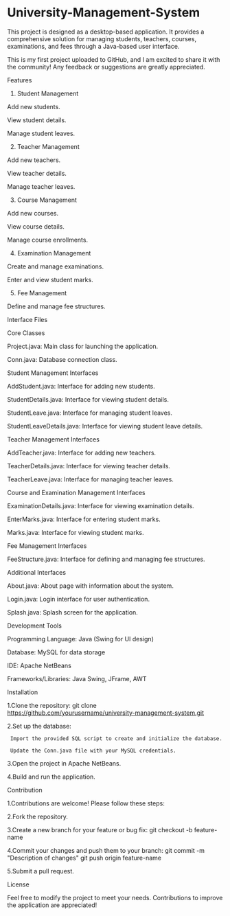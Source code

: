 # University-Management-System

This project is designed as a desktop-based application. It provides a comprehensive solution for managing students, teachers, courses, examinations, and fees through a Java-based user interface.

This is my first project uploaded to GitHub, and I am excited to share it with the community! Any feedback or suggestions are greatly appreciated.

Features


1. Student Management

Add new students.

View student details.

Manage student leaves.


2. Teacher Management

Add new teachers.

View teacher details.

Manage teacher leaves.


3. Course Management

Add new courses.

View course details.

Manage course enrollments.


4. Examination Management

Create and manage examinations.

Enter and view student marks.


5. Fee Management

Define and manage fee structures.


Interface Files



Core Classes

Project.java: Main class for launching the application.

Conn.java: Database connection class.


Student Management Interfaces



AddStudent.java: Interface for adding new students.

StudentDetails.java: Interface for viewing student details.

StudentLeave.java: Interface for managing student leaves.

StudentLeaveDetails.java: Interface for viewing student leave details.



Teacher Management Interfaces

AddTeacher.java: Interface for adding new teachers.

TeacherDetails.java: Interface for viewing teacher details.

TeacherLeave.java: Interface for managing teacher leaves.



Course and Examination Management Interfaces

ExaminationDetails.java: Interface for viewing examination details.

EnterMarks.java: Interface for entering student marks.

Marks.java: Interface for viewing student marks.



Fee Management Interfaces

FeeStructure.java: Interface for defining and managing fee structures.



Additional Interfaces

About.java: About page with information about the system.

Login.java: Login interface for user authentication.

Splash.java: Splash screen for the application.



Development Tools

Programming Language: Java (Swing for UI design)

Database: MySQL for data storage

IDE: Apache NetBeans

Frameworks/Libraries: Java Swing, JFrame, AWT 



Installation

1.Clone the repository: git clone https://github.com/yourusername/university-management-system.git

2.Set up the database:

     Import the provided SQL script to create and initialize the database.

     Update the Conn.java file with your MySQL credentials.

3.Open the project in Apache NetBeans.

4.Build and run the application.



Contribution

1.Contributions are welcome! Please follow these steps:

2.Fork the repository.

3.Create a new branch for your feature or bug fix: git checkout -b feature-name

4.Commit your changes and push them to your branch: git commit -m "Description of changes"
git push origin feature-name

5.Submit a pull request.



License

Feel free to modify the project to meet your needs. Contributions to improve the application are appreciated!




